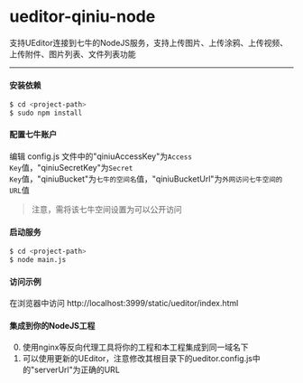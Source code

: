 ueditor-qiniu-node
=================

支持UEditor连接到七牛的NodeJS服务，支持上传图片、上传涂鸦、上传视频、上传附件、图片列表、文件列表功能



----------


#### 安装依赖

```bash
$ cd <project-path>
$ sudo npm install
```


#### 配置七牛账户

编辑 config.js 文件中的"qiniuAccessKey"为<code>Access Key</code>值，"qiniuSecretKey"为<code>Secret Key</code>值，"qiniuBucket"为<code>七牛的空间名</code>值，"qiniuBucketUrl"为<code>外网访问七牛空间的URL</code>值
> 注意，需将该七牛空间设置为可以公开访问


#### 启动服务

```bash
$ cd <project-path>
$ node main.js
```


#### 访问示例

在浏览器中访问 http://localhost:3999/static/ueditor/index.html


#### 集成到你的NodeJS工程

0. 使用nginx等反向代理工具将你的工程和本工程集成到同一域名下
0. 可以使用更新的UEditor，注意修改其根目录下的ueditor.config.js中的"serverUrl"为正确的URL







